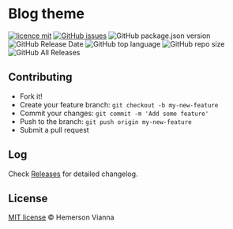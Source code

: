# Blog theme

[![licence mit](https://img.shields.io/badge/license-MIT-blue.svg?style=flat-square)](http://hemersonvianna.mit-license.org/)
[![GitHub issues](https://img.shields.io/github/issues/hdquarters/blogtheme.svg)](https://github.com/hdquarters/blogtheme/issues)
![GitHub package.json version](https://img.shields.io/github/package-json/v/hdquarters/blogtheme.svg)
![GitHub Release Date](https://img.shields.io/github/release-date/hdquarters/blogtheme.svg)
![GitHub top language](https://img.shields.io/github/languages/top/hdquarters/blogtheme.svg)
![GitHub repo size](https://img.shields.io/github/repo-size/hdquarters/blogtheme.svg)
![GitHub All Releases](https://img.shields.io/github/downloads/hdquarters/blogtheme/total.svg)

## Contributing

- Fork it!
- Create your feature branch: `git checkout -b my-new-feature`
- Commit your changes: `git commit -m 'Add some feature'`
- Push to the branch: `git push origin my-new-feature`
- Submit a pull request

## Log

Check [Releases](https://github.com/hdquarters/blogtheme/releases) for detailed changelog.

## License

[MIT license](http://hemersonvianna.mit-license.org/) © Hemerson Vianna
